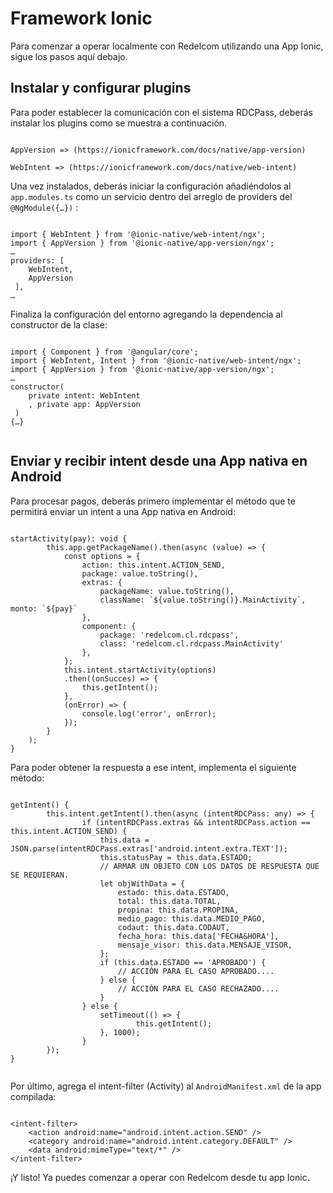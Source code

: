 # Framework Ionic

Para comenzar a operar localmente con Redelcom utilizando una App Ionic, sigue los pasos aquí debajo. 

## Instalar y configurar plugins

Para poder establecer la comunicación con el sistema RDCPass, deberás instalar los plugins como se muestra a continuación.


```ionic

AppVersion => (https://ionicframework.com/docs/native/app-version) 

WebIntent => (https://ionicframework.com/docs/native/web-intent)

```


Una vez instalados, deberás iniciar la configuración añadiéndolos al `app.modules.ts` como un servicio dentro del arreglo de providers del `@NgModule({…})` : 

```ionic

import { WebIntent } from '@ionic-native/web-intent/ngx'; 
import { AppVersion } from '@ionic-native/app-version/ngx'; 
… 
providers: [ 
 	WebIntent, 
 	AppVersion 
 ], 
… 

```

Finaliza la configuración del entorno agregando la dependencia al constructor de la clase:


```ionic

import { Component } from '@angular/core'; 
import { WebIntent, Intent } from '@ionic-native/web-intent/ngx'; 
import { AppVersion } from '@ionic-native/app-version/ngx'; 
… 
constructor( 
 	private intent: WebIntent 
 	, private app: AppVersion 
 ) 
{…}
 
```

## Enviar y recibir intent desde una App nativa en Android

Para procesar pagos, deberás primero implementar el método que te permitirá enviar un intent a una App nativa en Android:

```ionic

startActivity(pay): void { 
 		this.app.getPackageName().then(async (value) => {  
			const options = { 
				action: this.intent.ACTION_SEND, 
				package: value.toString(), 
				extras: { 
					packageName: value.toString(), 
					className: `${value.toString()}.MainActivity`,  monto: `${pay}` 
				}, 
				component: { 
					package: 'redelcom.cl.rdcpass', 
					class: 'redelcom.cl.rdcpass.MainActivity' 
 				}, 
 			}; 
 			this.intent.startActivity(options) 
 			.then((onSucces) => { 
				this.getIntent(); 
 			}, 
 			(onError) => { 
				console.log('error', onError); 
 			}); 
 		} 
	);  
}

```

Para poder obtener la respuesta a ese intent, implementa el siguiente método:

```ionic

getIntent() { 
 		this.intent.getIntent().then(async (intentRDCPass: any) => { 
 				if (intentRDCPass.extras && intentRDCPass.action == this.intent.ACTION_SEND) {  
					this.data = JSON.parse(intentRDCPass.extras['android.intent.extra.TEXT']); 
					this.statusPay = this.data.ESTADO; 
					// ARMAR UN OBJETO CON LOS DATOS DE RESPUESTA QUE SE REQUIERAN.
					let objWithData = { 
						estado: this.data.ESTADO, 
						total: this.data.TOTAL, 
						propina: this.data.PROPINA, 
						medio_pago: this.data.MEDIO_PAGO, 
						codaut: this.data.CODAUT, 
						fecha_hora: this.data['FECHA&HORA'], 
						mensaje_visor: this.data.MENSAJE_VISOR, 
					}; 
					if (this.data.ESTADO == 'APROBADO') { 
						// ACCIÓN PARA EL CASO APROBADO.... 
					} else { 
						// ACCIÓN PARA EL CASO RECHAZADO.... 
					} 
 				} else { 
					setTimeout(() => { 
							this.getIntent(); 
					}, 1000); 
 				} 
		});  
} 


```

Por último, agrega el intent-filter (Activity) al `AndroidManifest.xml` de la app compilada:


```ionic

<intent-filter> 
 	<action android:name="android.intent.action.SEND" /> 
 	<category android:name="android.intent.category.DEFAULT" /> 
 	<data android:mimeType="text/*" /> 
</intent-filter>

```

¡Y listo! Ya puedes comenzar a operar con Redelcom desde tu app Ionic.
